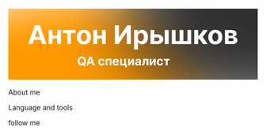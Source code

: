 ![HEADER](https://github.com/anton-rshk/anton-rshk/blob/main/assets/Frame%2029.png)

About me

Language and tools

follow me
